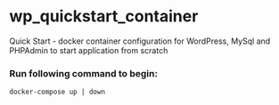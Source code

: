 # wp_quickstart_container
Quick Start - docker container configuration for WordPress, MySql and PHPAdmin to start application from scratch 

### Run following command to begin:
`docker-compose up | down`
